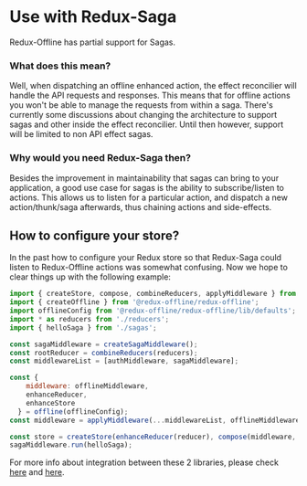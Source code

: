 # Use with Redux-Saga

Redux-Offline has partial support for Sagas.

### What does this mean?
Well, when dispatching an offline enhanced action, the effect reconcilier will handle the API requests and responses.
This means that for offline actions you won't be able to manage the requests from within a saga. There's currently some discussions about changing the architecture to support sagas and other inside the effect reconcilier.
Until then however, support will be limited to non API effect sagas.

### Why would you need Redux-Saga then?
Besides the improvement in maintainability that sagas can bring to your application, a good use case for sagas is the ability to subscribe/listen to actions.
This allows us to listen for a particular action, and dispatch a new action/thunk/saga afterwards, thus chaining actions and side-effects.

## How to configure your store?
In the past how to configure your Redux store so that Redux-Saga could listen to Redux-Offline actions was somewhat confusing. Now we hope to clear things up with the following example:

```js
import { createStore, compose, combineReducers, applyMiddleware } from 'redux';
import { createOffline } from '@redux-offline/redux-offline';
import offlineConfig from '@redux-offline/redux-offline/lib/defaults';
import * as reducers from './reducers';
import { helloSaga } from './sagas';

const sagaMiddleware = createSagaMiddleware();
const rootReducer = combineReducers(reducers);
const middlewareList = [authMiddleware, sagaMiddleware];

const {
    middleware: offlineMiddleware,
    enhanceReducer,
    enhanceStore
  } = offline(offlineConfig);
const middleware = applyMiddleware(...middlewareList, offlineMiddleware);

const store = createStore(enhanceReducer(reducer), compose(middleware, enhanceStore));
sagaMiddleware.run(helloSaga);
```

For more info about integration between these 2 libraries, please check [here](https://github.com/redux-offline/redux-offline/issues/90) and [here](https://github.com/redux-offline/redux-offline/issues/173).
